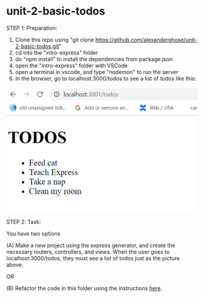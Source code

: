 # unit-2-basic-todos

STEP 1: Preparation:

1. Clone this repo using "git clone https://github.com/alexanderghose/unit-2-basic-todos.git"
2. cd into the "intro-express" folder
3. do "npm install" to install the dependencies from package.json
4. open the "intro-express" folder with VSCode
5. open a terminal in vscode, and type "nodemon" to run the server
6. In the browser, go to localhost:3000/todos to see a list of todos like this:

<img src="screenshot.PNG">

STEP 2: Task:

You have two options

(A) Make a new project using the express generator, and create the necessary routers, controllers, and views. When the user goes to localhost:3000/todos, they must see a list of todos just as the picture above.

OR

(B) Refactor the code in this folder using the instructions <a href="https://git.generalassemb.ly/sei-toronto/SEI-35-7/blob/master/w04/d2/express-routers-controllers/express-routers-controllers.md#to-do-refactor">here</a>.
